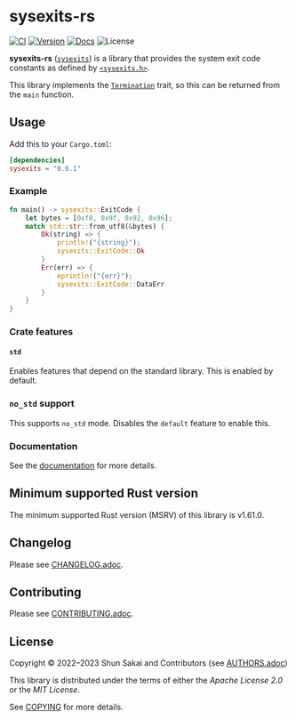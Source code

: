 <!--
SPDX-FileCopyrightText: 2022-2023 Shun Sakai and Contributors

SPDX-License-Identifier: Apache-2.0 OR MIT
-->

# sysexits-rs

[![CI][ci-badge]][ci-url]
[![Version][version-badge]][version-url]
[![Docs][docs-badge]][docs-url]
![License][license-badge]

**sysexits-rs** ([`sysexits`][version-url]) is a library that provides the
system exit code constants as defined by [`<sysexits.h>`][sysexits-man-url].

This library implements the [`Termination`][termination-docs-url] trait, so
this can be returned from the `main` function.

## Usage

Add this to your `Cargo.toml`:

```toml
[dependencies]
sysexits = "0.6.1"
```

### Example

```rust
fn main() -> sysexits::ExitCode {
    let bytes = [0xf0, 0x9f, 0x92, 0x96];
    match std::str::from_utf8(&bytes) {
        Ok(string) => {
            println!("{string}");
            sysexits::ExitCode::Ok
        }
        Err(err) => {
            eprintln!("{err}");
            sysexits::ExitCode::DataErr
        }
    }
}
```

### Crate features

#### `std`

Enables features that depend on the standard library.
This is enabled by default.

### `no_std` support

This supports `no_std` mode.
Disables the `default` feature to enable this.

### Documentation

See the [documentation][docs-url] for more details.

## Minimum supported Rust version

The minimum supported Rust version (MSRV) of this library is v1.61.0.

## Changelog

Please see [CHANGELOG.adoc](CHANGELOG.adoc).

## Contributing

Please see [CONTRIBUTING.adoc](CONTRIBUTING.adoc).

## License

Copyright &copy; 2022&ndash;2023 Shun Sakai and Contributors (see
[AUTHORS.adoc](AUTHORS.adoc))

This library is distributed under the terms of either the _Apache License 2.0_
or the _MIT License_.

See [COPYING](COPYING) for more details.

[ci-badge]: https://img.shields.io/github/actions/workflow/status/sorairolake/sysexits-rs/CI.yaml?branch=develop&label=CI&logo=github&style=for-the-badge
[ci-url]: https://github.com/sorairolake/sysexits-rs/actions?query=branch%3Adevelop+workflow%3ACI++
[version-badge]: https://img.shields.io/crates/v/sysexits?style=for-the-badge
[version-url]: https://crates.io/crates/sysexits
[docs-badge]: https://img.shields.io/docsrs/sysexits?label=Docs.rs&logo=docsdotrs&style=for-the-badge
[docs-url]: https://docs.rs/sysexits
[license-badge]: https://img.shields.io/crates/l/sysexits?style=for-the-badge
[sysexits-man-url]: https://man.openbsd.org/sysexits
[termination-docs-url]: https://doc.rust-lang.org/std/process/trait.Termination.html
